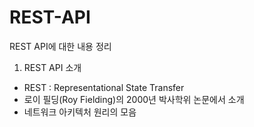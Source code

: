 # REST-API
REST API에 대한 내용 정리

1. REST API 소개
 - REST : Representational State Transfer
 - 로이 필딩(Roy Fielding)의 2000년 박사학위 논문에서 소개
 - 네트워크 아키텍처 원리의 모음
 
